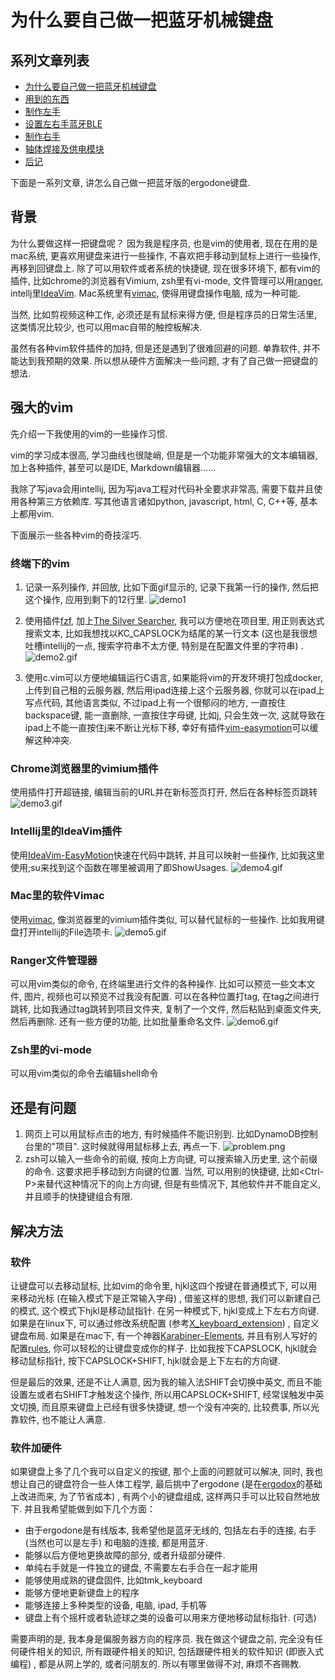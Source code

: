 # 为什么要自己做一把蓝牙机械键盘

## 系列文章列表
* [为什么要自己做一把蓝牙机械键盘](./chapter1_cn.md)
* [用到的东西](./chapter2_cn.md)
* [制作左手](./chapter3_cn.md)
* [设置左右手蓝牙BLE](./chapter4_cn.md)
* [制作右手](./chapter5_cn.md)
* [轴体焊接及供电模块](./chapter6_cn.md)
* [后记](./chapter_tips_cn.md)

下面是一系列文章, 讲怎么自己做一把蓝牙版的ergodone键盘. 

## 背景
为什么要做这样一把键盘呢？
因为我是程序员, 也是vim的使用者, 现在在用的是mac系统, 更喜欢用键盘来进行一些操作, 不喜欢把手移动到鼠标上进行一些操作, 再移到回键盘上. 除了可以用软件或者系统的快捷键, 现在很多环境下, 都有vim的插件, 比如chrome的浏览器有Vimium, zsh里有vi-mode, 文件管理可以用[ranger](https://github.com/ranger/ranger/), intellj里[IdeaVim](https://plugins.jetbrains.com/plugin/164-ideavim). Mac系统里有[vimac](https://github.com/dexterleng/vimac/), 使得用键盘操作电脑, 成为一种可能. 

当然, 比如剪视频这种工作, 必须还是有鼠标来得方便, 但是程序员的日常生活里, 这类情况比较少, 也可以用mac自带的触控板解决. 

虽然有各种vim软件插件的加持, 但是还是遇到了很难回避的问题. 单靠软件, 并不能达到我预期的效果. 所以想从硬件方面解决一些问题, 才有了自己做一把键盘的想法. 

## 强大的vim
先介绍一下我使用的vim的一些操作习惯. 

vim的学习成本很高, 学习曲线也很陡峭, 但是是一个功能非常强大的文本编辑器, 加上各种插件, 甚至可以是IDE, Markdown编辑器……

我除了写java会用intellij, 因为写java工程对代码补全要求非常高, 需要下载并且使用各种第三方依赖库. 写其他语言诸如python, javascript, html, C, C++等, 基本上都用vim. 

下面展示一些各种vim的奇技淫巧. 

### 终端下的vim

1. 记录一系列操作, 并回放, 比如下面gif显示的, 记录下我第一行的操作, 然后把这个操作, 应用到剩下的12行里. ![demo1](./gif/demo1.gif)

2. 使用插件[fzf](https://github.com/junegunn/fzf.vim), 加上[The Silver Searcher](https://github.com/ggreer/the_silver_searcher), 我可以方便地在项目里, 用正则表达式搜索文本, 比如我想找以KC_CAPSLOCK为结尾的某一行文本 (这也是我很想吐槽intellij的一点, 搜索字符串不太方便, 特别是在配置文件里的字符串) . ![demo2.gif](./gif/demo2.gif)

3. 使用c.vim可以方便地编辑运行C语言, 如果能将vim的开发环境打包成docker, 上传到自己租的云服务器, 然后用ipad连接上这个云服务器, 你就可以在ipad上写点代码, 其他语言类似, 不过ipad上有一个很郁闷的地方, 一直按住backspace键, 能一直删除, 一直按住字母键, 比如j, 只会生效一次, 这就导致在ipad上不能一直按住j来不断让光标下移, 幸好有插件[vim-easymotion](https://github.com/easymotion/vim-easymotion)可以缓解这种冲突. 

### Chrome浏览器里的vimium插件

   使用插件打开超链接, 编辑当前的URL并在新标签页打开, 然后在各种标签页跳转![demo3.gif](./gif/demo3.gif)

### Intellij里的IdeaVim插件
   使用[IdeaVim-EasyMotion](https://plugins.jetbrains.com/plugin/13360-ideavim-easymotion)快速在代码中跳转, 并且可以映射一些操作, 比如我这里使用;su来找到这个函数在哪里被调用了即ShowUsages. ![demo4.gif](./gif/demo4.gif)

### Mac里的软件Vimac
使用[vimac](https://github.com/dexterleng/vimac/), 像浏览器里的vimium插件类似, 可以替代鼠标的一些操作. 
比如我用键盘打开intellij的File选项卡. ![demo5.gif](./gif/demo5.gif)

### Ranger文件管理器
可以用vim类似的命令, 在终端里进行文件的各种操作. 比如可以预览一些文本文件, 图片, 视频也可以预览不过我没有配置. 可以在各种位置打tag, 在tag之间进行跳转, 比如我通过tag跳转到项目文件夹, 复制了一个文件, 然后粘贴到桌面文件夹, 然后再删除. 还有一些方便的功能, 比如批量重命名文件. ![demo6.gif](./gif/demo6.gif)

### Zsh里的vi-mode
可以用vim类似的命令去编辑shell命令

## 还是有问题
1.  网页上可以用鼠标点击的地方, 有时候插件不能识别到. 比如DynamoDB控制台里的"项目". 这时候就得用鼠标移上去, 再点一下.  ![problem.png](./pic/problem.png)
2.  zsh可以输入一些命令的前缀, 按向上方向键, 可以搜索输入历史里, 这个前缀的命令. 这要求把手移动到方向键的位置. 当然, 可以用别的快捷键, 比如\<Ctrl-P>来替代这种情况下的向上方向键, 但是有些情况下, 其他软件并不能自定义, 并且顺手的快捷键组合有限. 
 

## 解决方法
### 软件
让键盘可以去移动鼠标, 比如vim的命令里, hjkl这四个按键在普通模式下, 可以用来移动光标 (在输入模式下是正常输入字母) , 借鉴这样的思想, 我们可以新建自己的模式, 这个模式下hjkl是移动鼠指针. 在另一种模式下, hjkl变成上下左右方向键. 如果是在linux下, 可以通过修改系统配置 (参考[X_keyboard_extension](https://wiki.archlinux.org/index.php/X_keyboard_extension)) , 自定义键盘布局. 如果是在mac下, 有一个神器[Karabiner-Elements](https://github.com/pqrs-org/Karabiner-Elements), 并且有别人写好的配置[rules](https://ke-complex-modifications.pqrs.org/), 你可以轻松的让键盘变成你的样子. 比如我按下CAPSLOCK, hjkl就会移动鼠标指针, 按下CAPSLOCK+SHIFT, hjkl就会是上下左右的方向键. 

但是最后的效果, 还是不让人满意, 因为我的输入法SHIFT会切换中英文, 而且不能设置左或者右SHIFT才触发这个操作, 所以用CAPSLOCK+SHIFT, 经常误触发中英文切换, 而且原来键盘上已经有很多快捷键, 想一个没有冲突的, 比较费事, 所以光靠软件, 也不能让人满意. 
### 软件加硬件
如果键盘上多了几个我可以自定义的按键, 那个上面的问题就可以解决, 同时, 我也想让自己的键盘符合一些人体工程学, 最后挑中了ergodone (是在[ergodox](https://www.ergodox.io/)的基础上改进而来, 为了节省成本) , 有两个小的键盘组成, 这样两只手可以比较自然地放下. 
并且我希望能做到如下几个方面：
* 由于ergodone是有线版本, 我希望他是蓝牙无线的, 包括左右手的连接, 右手 (当然也可以是左手) 和电脑的连接, 都是用蓝牙. 
* 能够以后方便地更换故障的部分, 或者升级部分硬件. 
* 单纯右手就是一件独立的键盘, 不需要左右手合在一起才能用
* 能够使用成熟的键盘固件, 比如tmk_keyboard
* 能够方便地更新键盘上的程序
* 能够连接上多种类型的设备, 电脑, ipad, 手机等
* 键盘上有个摇杆或者轨迹球之类的设备可以用来方便地移动鼠标指针. (可选)

需要声明的是, 我本身是偏服务器方向的程序员. 我在做这个键盘之前, 完全没有任何硬件相关的知识, 所有跟硬件相关的知识, 包括跟硬件相关的软件知识 (即嵌入式编程) , 都是从网上学的, 或者问朋友的. 所以有哪里做得不对, 麻烦不吝赐教. 

